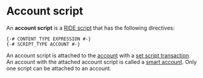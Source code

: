 # Account script

An **account script** is a [RIDE script](/ride/ride-script.md) that has the following directives:

``` ride
{-# CONTENT_TYPE EXPRESSION #-}
{-# SCRIPT_TYPE ACCOUNT #-}
```

An account script is attached to the [account](/blockchain/account.md) with a [set script transaction](/blockchain/transaction-type/set-script-transaction.md). An account with the attached account script is called a [smart account](/blockchain/smart-account.md). Only one script can be attached to an account.
